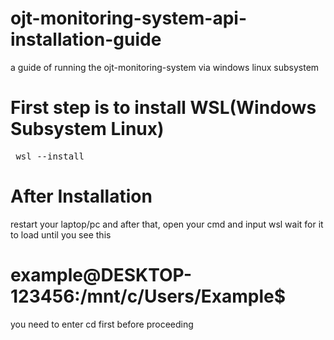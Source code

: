 # ojt-monitoring-system-api-installation-guide
a guide of running the ojt-monitoring-system via windows linux subsystem

# First step is to install WSL(Windows Subsystem Linux)
<pre> wsl --install </pre>

# After Installation
restart your laptop/pc and after that, open your cmd and input
<prep> wsl </pre>
wait for it to load until you see this 
# example@DESKTOP-123456:/mnt/c/Users/Example$
you need to enter
<prep> cd </pre>
first before proceeding
